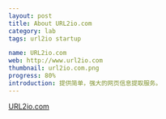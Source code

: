```yaml
---
layout: post
title: About URL2io.com
category: lab
tags: url2io startup

name: URL2io.com
web: http://www.url2io.com
thumbnail: url2io.com.png
progress: 80%
introduction: 提供简单，强大的网页信息提取服务。
---
```



[URL2io.com](http://www.url2io.com)
